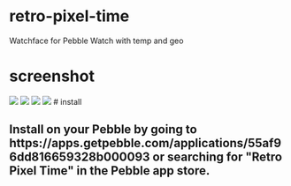 # retro-pixel-time
Watchface for Pebble Watch with temp and geo

# screenshot
<img src="http://storage4.static.itmages.ru/i/15/0728/h_1438063349_1291084_54fe1e245d.png" />
<img src="http://storage4.static.itmages.ru/i/15/0728/h_1438063349_3888741_5c478c1e5e.png" />
<img src="http://storage4.static.itmages.ru/i/15/0728/h_1438063349_2200326_d3a50fa909.png" />
<img src="http://storage3.static.itmages.ru/i/15/0728/h_1438063790_7073348_1dad0a076a.gif" />
# install
<h2>Install on your Pebble by going to https://apps.getpebble.com/applications/55af96dd816659328b000093 or searching for "Retro Pixel Time" in the Pebble app store.</h2>
